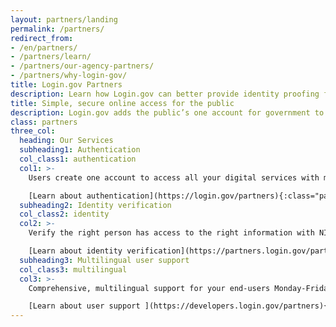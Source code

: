 ```yaml
---
layout: partners/landing
permalink: /partners/
redirect_from:
- /en/partners/
- /partners/learn/
- /partners/our-agency-partners/
- /partners/why-login-gov/
title: Login.gov Partners
description: Learn how Login.gov can better provide identity proofing for your agency.
title: Simple, secure online access for the public
description: Login.gov adds the public’s one account for government to your agency.
class: partners
three_col:
  heading: Our Services
  subheading1: Authentication
  col_class1: authentication
  col1: >-
    Users create one account to access all your digital services with multi-factor authentication.

    [Learn about authentication](https://login.gov/partners){:class="partners-authentication"}
  subheading2: Identity verification
  col_class2: identity
  col2: >-
    Verify the right person has access to the right information with NIST 800-63 compliant, secure identity verification.

    [Learn about identity verification](https://partners.login.gov/partners){:class="partners-identity"}
  subheading3: Multilingual user support
  col_class3: multilingual
  col3: >-
    Comprehensive, multilingual support for your end-users Monday-Friday, 8 a.m.-8 p.m. ET.

    [Learn about user support ](https://developers.login.gov/partners){:class="partners-multilingual"}
---
```

